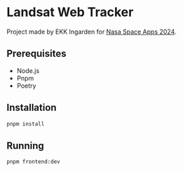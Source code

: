 # Landsat Web Tracker

Project made by EKK Ingarden for [Nasa Space Apps 2024](https://www.spaceappschallenge.org/).

## Prerequisites
- Node.js
- Pnpm
- Poetry

## Installation
```bash
pnpm install
```

## Running
```bash
pnpm frontend:dev
```
